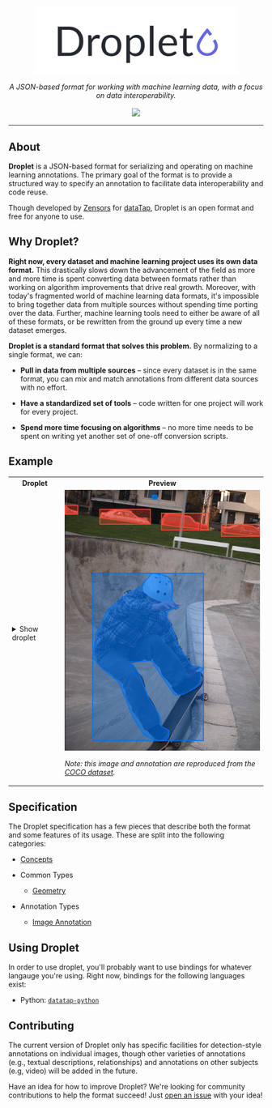 <p align="center">
<img src="./assets/logo.png" width="400">
</p>

<p align="center" style="font-style: italic">
A JSON-based format for working with machine learning data, with a focus on data interoperability.

<br />
<br />

<a href="https://www.gnu.org/licenses/gpl-3.0">
  <img src="https://img.shields.io/badge/License-GPLv3-blue.svg" />
</a>
</p>

---

## About

**Droplet** is a JSON-based format for serializing and operating on machine learning annotations.  The primary goal of the format is to provide a structured way to specify an annotation to facilitate data interoperability and code reuse.

Though developed by [Zensors](https://zensors.com) for [dataTap](https://datatap.dev), Droplet is an open format and free for anyone to use.

## Why Droplet?

**Right now, every dataset and machine learning project uses its own data format.**  This drastically slows down the advancement of the field as more and more time is spent converting data between formats rather than working on algorithm improvements that drive real growth.  Moreover, with today's fragmented world of machine learning data formats, it's impossible to bring together data from multiple sources without spending time porting over the data.  Further, machine learning tools need to either be aware of all of these formats, or be rewritten from the ground up every time a new dataset emerges.

**Droplet is a standard format that solves this problem.**  By normalizing to a single format, we can:

- **Pull in data from multiple sources** – since every dataset is in the same format, you can mix and match annotations from different data sources with no effort.

- **Have a standardized set of tools** – code written for one project will work for every project.

- **Spend more time focusing on algorithms** – no more time needs to be spent on writing yet another set of one-off conversion scripts.

## Example

<table class="preview-table">
<tr>
<th>Droplet</th>
<th>Preview</th>
</tr>
<tr>
<td>

<details><summary>Show droplet</summary>

```json
{
  "image": {
    "paths": [
      "http://images.cocodataset.org/train2017/000000541901.jpg",
      "http://farm6.staticflickr.com/5310/5619616662_c1e5b34bd3_z.jpg"
    ]
  },
  "classes": {
    "car": {
      "instances": [
        {
          "boundingBox": {
            "rectangle": [[0.1778,0.0741],[0.4367,0.1315]]
          },
          "segmentation": {
            "mask": [
              [
                [0.1801,0.1047],
                [0.1881,0.0868],
                [0.2129,0.0875],
                [0.2478,0.0741],
                [0.3313,0.0823],
                [0.3751,0.1062],
                [0.4129,0.1129],
                [0.4307,0.1241],
                [0.4367,0.1315],
                [0.3989,0.1286],
                [0.1778,0.1069],
                [0.1856,0.1023]
              ]
            ]
          }
        },
        {
          "boundingBox": {
            "rectangle": [[0.8004,0.1322],[0.9991,0.1779]]
          },
          "segmentation": {
            "mask": [
              [
                [0.8187,0.1648],
                [0.9991,0.1779],
                [0.9967,0.1569],
                [0.9613,0.1386],
                [0.8662,0.1322],
                [0.8382,0.1423],
                [0.8040,0.1395],
                [0.8004,0.1569]
              ]
            ]
          }
        },
        {
          "boundingBox": {
            "rectangle": [[0.4938,0.0892],[0.7335,0.1539]]
          },
          "segmentation": {
            "mask": [
              [
                [0.5872,0.1420],
                [0.4938,0.1324],
                [0.4995,0.1087],
                [0.5168,0.0892],
                [0.5571,0.0926],
                [0.5979,0.0959]
              ],
              [
                [0.6120,0.0985],
                [0.6391,0.1011],
                [0.6463,0.1063],
                [0.6671,0.1226],
                [0.6873,0.1268],
                [0.6844,0.1493],
                [0.6053,0.1437]
              ],
              [
                [0.6957,0.1300],
                [0.7140,0.1333],
                [0.7291,0.1374],
                [0.7335,0.1400],
                [0.7311,0.1539],
                [0.6942,0.1509]
              ]
            ]
          }
        },
        {
          "boundingBox": {
            "rectangle": [[0.0000,0.0598],[0.0648,0.0936]]
          },
          "segmentation": {
            "mask": [
              [
                [0.0000,0.0598],
                [0.0235,0.0748],
                [0.0611,0.0832],
                [0.0648,0.0926],
                [0.0623,0.0936],
                [0.0348,0.0926],
                [0.0035,0.0917],
                [0.0000,0.0607]
              ]
            ]
          }
        }
      ]
    },
    "person": {
      "instances": [
        {
          "boundingBox": {
            "rectangle": [[0.1411,0.3198],[0.7087,0.9617]]
          },
          "segmentation": {
            "mask": [
              [
                [0.4444,0.3198],
                [0.4835,0.3221],
                [0.5195,0.3311],
                [0.5405,0.3401],
                [0.5495,0.3649],
                [0.5495,0.4009],
                [0.5465,0.4234],
                [0.5676,0.4392],
                [0.5826,0.4527],
                [0.5405,0.4595],
                [0.5285,0.4640],
                [0.5195,0.4887],
                [0.5495,0.5315],
                [0.5766,0.5946],
                [0.6486,0.6734],
                [0.6787,0.6779],
                [0.7087,0.6847],
                [0.6937,0.7005],
                [0.6937,0.7433],
                [0.6637,0.7613],
                [0.6066,0.7838],
                [0.5676,0.7883],
                [0.5556,0.7815],
                [0.4414,0.6554],
                [0.3393,0.6599],
                [0.3784,0.7050],
                [0.4024,0.7523],
                [0.4324,0.8063],
                [0.4835,0.8649],
                [0.4955,0.9077],
                [0.5345,0.9234],
                [0.5285,0.9505],
                [0.5135,0.9617],
                [0.4745,0.9617],
                [0.4054,0.9414],
                [0.3484,0.8739],
                [0.2763,0.7387],
                [0.1832,0.6802],
                [0.1411,0.6441],
                [0.1592,0.5495],
                [0.2222,0.4572],
                [0.3153,0.4009],
                [0.3514,0.3851],
                [0.3874,0.3716]
              ]
            ]
          }
        },
        {
          "boundingBox": {
            "rectangle": [[0.4468,0.0199],[0.4716,0.0353]]
          },
          "segmentation": {
            "mask": [
              [
                [0.4468,0.0305],
                [0.4501,0.0265],
                [0.4526,0.0219],
                [0.4549,0.0199],
                [0.4601,0.0199],
                [0.4641,0.0216],
                [0.4660,0.0240],
                [0.4687,0.0282],
                [0.4712,0.0318],
                [0.4716,0.0341],
                [0.4658,0.0353],
                [0.4528,0.0344],
                [0.4489,0.0344],
                [0.4476,0.0327],
                [0.4506,0.0318],
                [0.4487,0.0307]
              ]
            ]
          }
        }
      ]
    }
  }
}
```

</details>

</code></pre>
</td>
<td>
<img src="./assets/example.png" />

_Note: this image and annotation are reproduced from the [COCO dataset](https://cocodataset.org/)._
</td>
</tr>
</table>

## Specification

The Droplet specification has a few pieces that describe both the format and some features of its usage.  These are split into the following categories:

- [Concepts](./concepts.md)

- Common Types
  - [Geometry](./common/geometry.md)

- Annotation Types
  - [Image Annotation](./annotations/image-annotation.md)

## Using Droplet

In order to use droplet, you'll probably want to use bindings for whatever langauge you're using.  Right now, bindings for the following languages exist:

- Python: [`datatap-python`](https://github.com/zensors/datatap-python)

## Contributing

The current version of Droplet only has specific facilities for detection-style annotations on individual images, though other varieties of annotations (e.g., textual descriptions, relationships) and annotations on other subjects (e.g, video) will be added in the future.

Have an idea for how to improve Droplet?  We're looking for community contributions to help the format succeed!  Just [open an issue](https://github.com/zensors/droplet/issues) with your idea!
